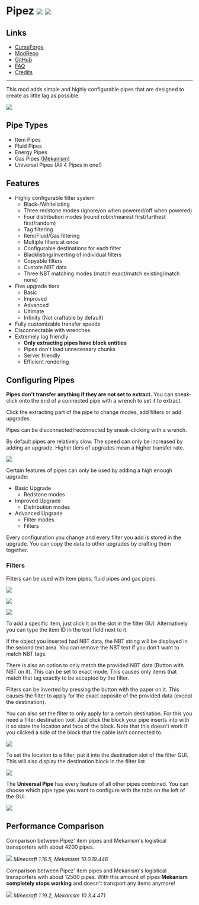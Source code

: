 <!-- modrinth_exclude.start -->

# Pipez ![](http://cf.way2muchnoise.eu/full_443900_downloads.svg) ![](http://cf.way2muchnoise.eu/versions/443900.svg)

## Links

- [CurseForge](https://www.curseforge.com/minecraft/mc-mods/pipez)
- [ModRepo](https://modrepo.de/minecraft/pipez/overview)
- [GitHub](https://github.com/henkelmax/pipez)
- [FAQ](https://modrepo.de/minecraft/pipez/faq)
- [Credits](https://modrepo.de/minecraft/pipez/credits)

---

<!-- modrinth_exclude.end -->

This mod adds simple and highly configurable pipes that are designed to create as little lag as possible.

![](https://i.imgur.com/F3Ja4m4.png)

## Pipe Types

- Item Pipes
- Fluid Pipes
- Energy Pipes
- Gas Pipes ([Mekanism](https://www.curseforge.com/minecraft/mc-mods/mekanism))
- Universal Pipes (All 4 Pipes in one!)

## Features

- Highly configurable filter system
  - Black-/Whitelisting
  - Three redstone modes (ignore/on when powered/off when powered)
  - Four distribution modes (round robin/nearest first/furthest first/random)
  - Tag filtering
  - Item/Fluid/Gas filtering
  - Multiple filters at once
  - Configurable destinations for each filter
  - Blacklisting/Inverting of individual filters
  - Copyable filters
  - Custom NBT data
  - Three NBT matching modes (match exact/match existing/match none)
- Five upgrade tiers
  - Basic
  - Improved
  - Advanced
  - Ultimate
  - Infinity (Not craftable by default)
- Fully customizable transfer speeds
- Disconnectable with wrenches
- Extremely lag friendly
  - **Only extracting pipes have block entities**
  - Pipes don't load unnecessary chunks
  - Server friendly
  - Efficient rendering

## Configuring Pipes

**Pipes don't transfer anything if they are not set to extract.**
You can sneak-click onto the end of a connected pipe with a wrench to set it to extract.

Click the extracting part of the pipe to change modes, add filters or add upgrades.

Pipes can be disconnected/reconnected by sneak-clicking with a wrench.

By default pipes are relatively slow. The speed can only be increased by adding an upgrade.
Higher tiers of upgrades mean a higher transfer rate.

![](https://media.giphy.com/media/RknAMZ8BPsAX73SCj9/giphy.gif)

Certain features of pipes can only be used by adding a high enough upgrade:

- Basic Upgrade
  - Redstone modes
- Improved Upgrade
  - Distribution modes
- Advanced Upgrade
  - Filter modes
  - Filters
  
Every configuration you change and every filter you add is stored in the upgrade.
You can copy the data to other upgrades by crafting them together.

### Filters

Filters can be used with item pipes, fluid pipes and gas pipes.

![](https://i.imgur.com/cO7Hr4Y.png)

![](https://i.imgur.com/ThD0ou1.png)

![](https://i.imgur.com/sFDCKEa.png)

To add a specific item, just click it on the slot in the filter GUI.
Alternatively you can type the item ID in the text field next to it.

If the object you inserted had NBT data, the NBT string will be displayed in the second text area.
You can remove the NBT text if you don't want to match NBT tags.

There is also an option to only match the provided NBT data (Button with NBT on it).
This can be set to exact mode.
This causes only items that match that tag exactly to be accepted by the filter.

Filters can be inverted by pressing the button with the paper on it.
This causes the filter to apply for the exact opposite of the provided data (except the destination).

You can also set the filter to only apply for a certain destination.
For this you need a filter destination tool.
Just click the block your pipe inserts into with it so store the location and face of the block.
Note that this doesn't work if you clicked a side of the block that the cable isn't connected to.

![](https://media.giphy.com/media/TpGoZ3sLyuDXU9B5re/giphy.gif)

To set the location to a filter, put it into the destination slot of the filter GUI.
This will also display the destination block in the filter list.

![](https://i.imgur.com/N5T9HWR.png)

The **Universal Pipe** has every feature of all other pipes combined.
You can choose which pipe type you want to configure with the tabs on the left of the GUI.

![](https://i.imgur.com/0IXNja8.png)

## Performance Comparison

Comparison between Pipez' item pipes and Mekanism's logistical transporters with about 4200 pipes.

![](https://i.imgur.com/t6iJe4H.png)
*Minecraft 1.16.5, Mekanism 10.0.19.446*


Comparison between Pipez' item pipes and Mekanism's logistical transporters with about 12500 pipes.
With this amount of pipes **Mekanism completely stops working** and doesn't transport any items anymore!

![](https://i.imgur.com/IU8FbRe.png)
*Minecraft 1.19.2, Mekanism 10.3.4.471*